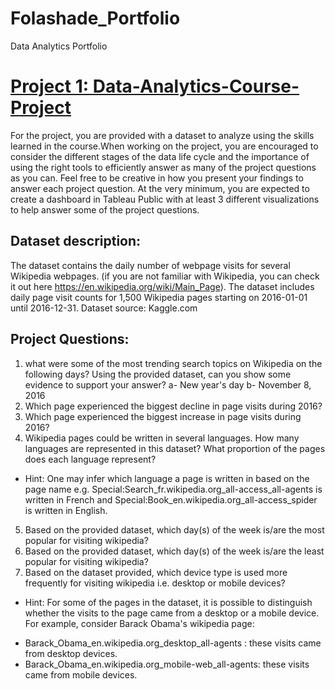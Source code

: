 # Folashade_Portfolio
Data Analytics Portfolio

# [Project 1: Data-Analytics-Course-Project](http://localhost:8888/notebooks/Wikipedia%20Project%20-%20AfroFem%20Coders.ipynb)
For the project, you are provided with a dataset to analyze using the skills learned in the course.When working on the project, you are encouraged to consider the different stages of the data life cycle and the importance of using the right tools to efficiently answer as many of the project questions as you can. Feel free to be creative in how you present your findings to answer each project question. At the very minimum, you are expected to create a dashboard in Tableau Public with at least 3 different visualizations to help answer some of the project questions.
## Dataset description:
The dataset contains the daily number of webpage visits for several Wikipedia webpages. (if you are not familiar with Wikipedia, you can check it out here https://en.wikipedia.org/wiki/Main_Page). The dataset includes daily page visit counts for 1,500 Wikipedia pages starting on 2016-01-01 until 2016-12-31.
Dataset source: Kaggle.com
## Project Questions:
1. what were some of the most trending search topics on Wikipedia on the following days? Using the provided dataset, can you show some evidence to support your answer? 
a- New year's day 
b- November 8, 2016
2. Which page experienced the biggest decline in page visits during 2016?
3. Which page experienced the biggest increase in page visits during 2016?
4. Wikipedia pages could be written in several languages. How many languages are represented in this dataset? What proportion of the pages does each language represent? 
- Hint: One may infer which language a page is written in based on the page name
e.g. Special:Search_fr.wikipedia.org_all-access_all-agents is written in French and Special:Book_en.wikipedia.org_all-access_spider is written in English.
5. Based on the provided dataset, which day(s) of the week is/are the most popular for visiting wikipedia?
6. Based on the provided dataset, which day(s) of the week is/are the least popular for visiting wikipedia?
7. Based on the dataset provided, which device type is used more frequently for visiting wikipedia i.e. desktop or mobile devices?
- Hint: For some of the pages in the dataset, it is possible to distinguish whether the visits to the page came from a desktop or a mobile device.
For example, consider Barack Obama's wikipedia page:
* Barack_Obama_en.wikipedia.org_desktop_all-agents : these visits came from desktop devices.
* Barack_Obama_en.wikipedia.org_mobile-web_all-agents: these visits came from mobile devices.
